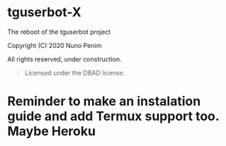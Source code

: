 # tguserbot-X
The reboot of the tguserbot project

Copyright (C) 2020 Nuno Penim

All rights reserved, under construction.

> Licensed under the DBAD license.

# Reminder to make an instalation guide and add Termux support too. Maybe Heroku

